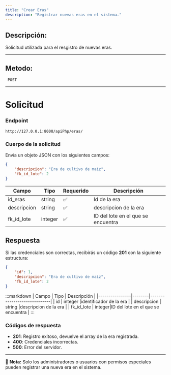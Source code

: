 ```yaml
---
title: "Crear Eras"
description: "Registrar nuevas eras en el sistema."
---
```



## Descripción:
Solicitud utilizada para el resgistro de nuevas eras.

---


## Metodo: 
```
 POST
```
---


# **Solicitud**

### **Endpoint**
```
http://127.0.0.1:8000/apiPhp/eras/
```

### **Cuerpo de la solicitud**
Envía un objeto JSON con los siguientes campos:

```json
{
    "descripcion": "Era de cultivo de maíz",
    "fk_id_lote": 2
}
```

| Campo           | Tipo   | Requerido | Descripción                |
|----------------|--------|-----------|-----------------------------|
| id_eras             | string | ✅       | Id de la era     |
| descripcion    | string | ✅       | descripcion de la era    |
| fk_id_lote     | integer| ✅       | ID del lote en el que se encuentra |

## **Respuesta**

Si las credenciales son correctas, recibirás un código **201** con la siguiente estructura:

```json
{
    "id": 1,
    "descripcion": "Era de cultivo de maíz",
    "fk_id_lote": 2
}
```

:::markdown
| Campo           | Tipo   | Descripción                |
|----------------|--------|-----------------------------|
| id             | integer |identificador de la era |
| descripcion     | string |descripcion de la era   |
| fk_id_lote      | integer|ID del lote en el que se encuentra  |
:::


### **Códigos de respuesta**
- **201**: Registro exitoso, devuelve el array de la era registrada.
- **400**: Credenciales incorrectas.
- **500**: Error del servidor.

---

📄 **Nota:**  Solo los administradores o usuarios con permisos especiales pueden registrar una nueva era en el sistema.



